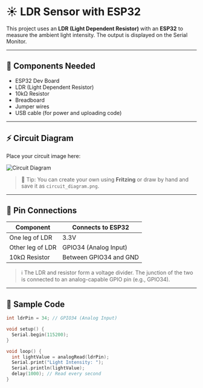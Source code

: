 # ☀️ LDR Sensor with ESP32

This project uses an **LDR (Light Dependent Resistor)** with an **ESP32** to measure the ambient light intensity. The output is displayed on the Serial Monitor.

---

## 🧰 Components Needed

- ESP32 Dev Board  
- LDR (Light Dependent Resistor)  
- 10kΩ Resistor  
- Breadboard  
- Jumper wires  
- USB cable (for power and uploading code)  

---

## ⚡ Circuit Diagram

Place your circuit image here:

![Circuit Diagram](circuit_diagram.png)

> 📝 Tip: You can create your own using **Fritzing** or draw by hand and save it as `circuit_diagram.png`.

---

## 🔌 Pin Connections

| Component   | Connects to ESP32      |
|-------------|------------------------|
| One leg of LDR  | 3.3V                  |
| Other leg of LDR | GPIO34 (Analog Input) |
| 10kΩ Resistor | Between GPIO34 and GND |

> ℹ️ The LDR and resistor form a voltage divider. The junction of the two is connected to an analog-capable GPIO pin (e.g., GPIO34).

---

## 🧪 Sample Code

```cpp
int ldrPin = 34; // GPIO34 (Analog Input)

void setup() {
  Serial.begin(115200);
}

void loop() {
  int lightValue = analogRead(ldrPin);
  Serial.print("Light Intensity: ");
  Serial.println(lightValue);
  delay(1000); // Read every second
}
